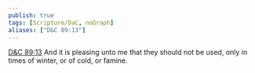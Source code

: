 ```yaml
---
publish: true
tags: [Scripture/DaC, noGraph]
aliases: ["D&C 89:13"]
---
```

[D&C 89:13](https://churchofjesuschrist.org/study/scriptures/dc-testament/dc/89?lang=eng&id=p13#p13) And it is pleasing unto me that they should not be used, only in times of winter, or of cold, or famine.
